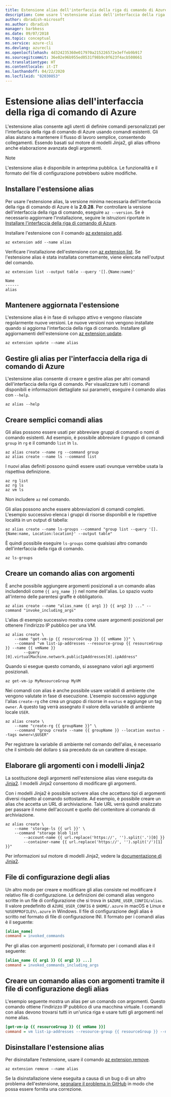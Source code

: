 ```yaml
---
title: Estensione alias dell'interfaccia della riga di comando di Azure
description: Come usare l'estensione alias dell'interfaccia della riga di comando di Azure
author: dbradish-microsoft
ms.author: dbradish
manager: barbkess
ms.date: 09/07/2018
ms.topic: conceptual
ms.service: azure-cli
ms.devlang: azurecli
ms.openlocfilehash: 4d324235360e017970a215226572e3effeb9b917
ms.sourcegitcommit: 36e02e96b955ed0531f98b9c0f623f4acb508661
ms.translationtype: HT
ms.contentlocale: it-IT
ms.lasthandoff: 04/22/2020
ms.locfileid: "82030853"
---
```

# <a name="the-azure-cli-alias-extension"></a>Estensione alias dell'interfaccia della riga di comando di Azure

L'estensione alias consente agli utenti di definire comandi personalizzati per l'interfaccia della riga di comando di Azure usando comandi esistenti. Gli alias aiutano a mantenere il flusso di lavoro semplice, consentendo collegamenti. Essendo basati sul motore di modelli Jinja2, gli alias offrono anche elaborazione avanzata degli argomenti.

> [!NOTE]
> L'estensione alias è disponibile in anteprima pubblica. Le funzionalità e il formato del file di configurazione potrebbero subire modifiche.

## <a name="install-the-alias-extension"></a>Installare l'estensione alias

Per usare l'estensione alias, la versione minima necessaria dell'interfaccia della riga di comando di Azure è la **2.0.28**. Per controllare la versione dell'interfaccia della riga di comando, eseguire `az --version`. Se è necessario aggiornare l'installazione, seguire le istruzioni riportate in [Installare l'interfaccia della riga di comando di Azure](./install-azure-cli.md).

Installare l'estensione con il comando [az extension add](/cli/azure/extension#az-extension-add).

```azurecli-interactive
az extension add --name alias
```

Verificare l'installazione dell'estensione con [az extension list](/cli/azure/extension#az-extension-list). Se l'estensione alias è stata installata correttamente, viene elencata nell'output del comando.

```azurecli-interactive
az extension list --output table --query '[].{Name:name}'
```

```output
Name
------
alias
```

## <a name="keep-the-extension-up-to-date"></a>Mantenere aggiornata l'estensione

L'estensione alias è in fase di sviluppo attivo e vengono rilasciate regolarmente nuove versioni. Le nuove versioni non vengono installate quando si aggiorna l'interfaccia della riga di comando. Installare gli aggiornamenti dell'estensione con [az extension update](/cli/azure/extension#az-extension-update).

```azurecli-interactive
az extension update --name alias
```

## <a name="manage-aliases-for-the-azure-cli"></a>Gestire gli alias per l'interfaccia della riga di comando di Azure

L'estensione alias consente di creare e gestire alias per altri comandi dell'interfaccia della riga di comando. Per visualizzare tutti i comandi disponibili e informazioni dettagliate sui parametri, eseguire il comando alias con `--help`.

```azurecli-interactive
az alias --help
```

## <a name="create-simple-alias-commands"></a>Creare semplici comandi alias

Gli alias possono essere usati per abbreviare gruppi di comandi o nomi di comando esistenti. Ad esempio, è possibile abbreviare il gruppo di comandi `group` in `rg` e il comando `list` in `ls`.

```azurecli-interactive
az alias create --name rg --command group
az alias create --name ls --command list
```

I nuovi alias definiti possono quindi essere usati ovunque verrebbe usata la rispettiva definizione.

```azurecli-interactive
az rg list
az rg ls
az vm ls
```

Non includere `az` nel comando.

Gli alias possono anche essere abbreviazioni di comandi completi. L'esempio successivo elenca i gruppi di risorse disponibili e le rispettive località in un output di tabella:

```azurecli-interactive
az alias create --name ls-groups --command "group list --query '[].{Name:name, Location:location}' --output table"
```

È quindi possibile eseguire `ls-groups` come qualsiasi altro comando dell'interfaccia della riga di comando.

```azurecli-interactive
az ls-groups
```

## <a name="create-an-alias-command-with-arguments"></a>Creare un comando alias con argomenti

È anche possibile aggiungere argomenti posizionali a un comando alias includendoli come `{{ arg_name }}` nel nome dell'alias. Lo spazio vuoto all'interno delle parentesi graffe è obbligatorio.

```azurecli-interactive
az alias create --name "alias_name {{ arg1 }} {{ arg2 }} ..." --command "invoke_including_args"
```

L'alias di esempio successivo mostra come usare argomenti posizionali per ottenere l'indirizzo IP pubblico per una VM.

```azurecli-interactive
az alias create \
    --name "get-vm-ip {{ resourceGroup }} {{ vmName }}" \
    --command "vm list-ip-addresses --resource-group {{ resourceGroup }} --name {{ vmName }}
        --query [0].virtualMachine.network.publicIpAddresses[0].ipAddress"
```

Quando si esegue questo comando, si assegnano valori agli argomenti posizionali.

```azurecli-interactive
az get-vm-ip MyResourceGroup MyVM
```

Nei comandi con alias è anche possibile usare variabili di ambiente che vengono valutate in fase di esecuzione. L'esempio successivo aggiunge l'alias `create-rg` che crea un gruppo di risorse in `eastus` e aggiunge un tag `owner`. A questo tag verrà assegnato il valore della variabile di ambiente locale `USER`.

```azurecli-interactive
az alias create \
    --name "create-rg {{ groupName }}" \
    --command "group create --name {{ groupName }} --location eastus --tags owner=\$USER"
```

Per registrare la variabile di ambiente nel comando dell'alias, è necessario che il simbolo del dollaro `$` sia preceduto da un carattere di escape.

## <a name="process-arguments-using-jinja2-templates"></a>Elaborare gli argomenti con i modelli Jinja2

La sostituzione degli argomenti nell'estensione alias viene eseguita da [Jinja2](http://jinja.pocoo.org/docs/2.10/). I modelli Jinja2 consentono di modificare gli argomenti.

Con i modelli Jinja2 è possibile scrivere alias che accettano tipi di argomenti diversi rispetto al comando sottostante. Ad esempio, è possibile creare un alias che accetta un URL di archiviazione. Tale URL verrà quindi analizzato per passare il nome dell'account e quello del contenitore al comando di archiviazione.

```azurecli-interactive
az alias create \
    --name 'storage-ls {{ url }}' \
    --command "storage blob list
        --account-name {{ url.replace('https://', '').split('.')[0] }}
        --container-name {{ url.replace('https://', '').split('/')[1] }}"
```

Per informazioni sul motore di modelli Jinja2, vedere la [documentazione di Jinja2](http://jinja.pocoo.org/docs/2.10/templates/).

## <a name="alias-configuration-file"></a>File di configurazione degli alias

Un altro modo per creare e modificare gli alias consiste nel modificare il relativo file di configurazione. Le definizioni dei comandi alias vengono scritte in un file di configurazione che si trova in `$AZURE_USER_CONFIG/alias`. Il valore predefinito di `AZURE_USER_CONFIG` è `$HOME/.azure` in macOS e Linux e `%USERPROFILE%\.azure` in Windows. Il file di configurazione degli alias è scritto nel formato di file di configurazione INI. Il formato per i comandi alias è il seguente:

```ini
[alias_name]
command = invoked_commands
```

Per gli alias con argomenti posizionali, il formato per i comandi alias è il seguente:

```ini
[alias_name {{ arg1 }} {{ arg2 }} ...]
command = invoked_commands_including_args
```

## <a name="create-an-alias-command-with-arguments-via-the-alias-configuration-file"></a>Creare un comando alias con argomenti tramite il file di configurazione degli alias

L'esempio seguente mostra un alias per un comando con argomenti. Questo comando ottiene l'indirizzo IP pubblico di una macchina virtuale. I comandi con alias devono trovarsi tutti in un'unica riga e usare tutti gli argomenti nel nome alias.

```ini
[get-vm-ip {{ resourceGroup }} {{ vmName }}]
command = vm list-ip-addresses --resource-group {{ resourceGroup }} --name {{ vmName }} --query [0].virtualMachine.network.publicIpAddresses[0].ipAddress
```

## <a name="uninstall-the-alias-extension"></a>Disinstallare l'estensione alias

Per disinstallare l'estensione, usare il comando [az extension remove](/cli/azure/extension#az-extension-remove).

```azurecli-interactive
az extension remove --name alias
```

Se la disinstallazione viene eseguita a causa di un bug o di un altro problema dell'estensione, [segnalare il problema in GitHub](https://github.com/Azure/azure-cli-extensions/issues) in modo che possa essere fornita una correzione.
